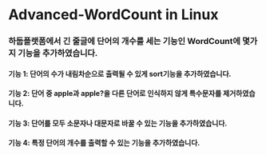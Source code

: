 # Advanced-WordCount in Linux
### 하둡플랫폼에서 긴 줄글에 단어의 개수를 세는 기능인 WordCount에 몇가지 기능을 추가하였습니다.
#### 기능 1: 단어의 수가 내림차순으로 출력될 수 있게 sort기능을 추가하였습니다.
#### 기능 2: 단어 중 apple과 apple?을 다른 단어로 인식하지 않게 특수문자를 제거하였습니다.
#### 기능 3: 단어를 모두 소문자나 대문자로 바꿀 수 있는 기능을 추가하였습니다.
#### 기능 4: 특정 단어의 개수를 출력할 수 있는 기능을 추가하였습니다.

